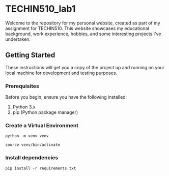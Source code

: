 # TECHIN510_lab1

Welcome to the repository for my personal website, created as part of my assignment for TECHIN510. This website showcases my educational background, work experience, hobbies, and some interesting projects I've undertaken. 

## Getting Started

These instructions will get you a copy of the project up and running on your local machine for development and testing purposes.

### Prerequisites

Before you begin, ensure you have the following installed:

1. Python 3.x
2. pip (Python package manager)
### Create a Virtual Environment

`python -m venv venv`

`source venv/bin/activate`

### Install dependencies

`pip install -r requirements.txt`

